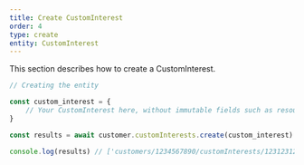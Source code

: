 ```yaml
---
title: Create CustomInterest
order: 4
type: create
entity: CustomInterest
---
```


This section describes how to create a CustomInterest.

```javascript
// Creating the entity

const custom_interest = {
    // Your CustomInterest here, without immutable fields such as resource_name
}

const results = await customer.customInterests.create(custom_interest)

console.log(results) // ['customers/1234567890/customInterests/123123123']
```
